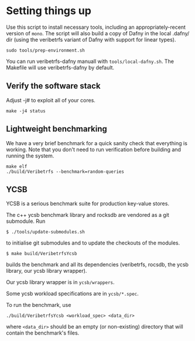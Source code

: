 # Setting things up

Use this script to install necessary tools, including an appropriately-recent
version of `mono`. The script will also build a copy of Dafny in the local
.dafny/ dir (using the veribetrfs variant of Dafny with support for linear
types).

```
sudo tools/prep-environment.sh
```

You can run veribetrfs-dafny manuall with `tools/local-dafny.sh`.
The Makefile will use veribetrfs-dafny by default.

## Verify the software stack

Adjust -j# to exploit all of your cores.
```
make -j4 status
```

## Lightweight benchmarking

We have a very brief benchmark for a quick sanity check that everything is working. Note that you don't need to run verification before building and running the system.

```
make elf
./build/Veribetrfs --benchmark=random-queries
```

## YCSB

YCSB is a serious benchmark suite for production key-value stores.

The c++ ycsb benchmark library and rocksdb are vendored as a git submodule. Run

```
$ ./tools/update-submodules.sh
```

to initialise git submodules and to update the checkouts of the modules.

```
$ make build/VeribetrfsYcsb
```

builds the benchmark and all its dependencies (veribetrfs, rocsdb, the ycsb library, our ycsb library wrapper).

Our ycsb library wrapper is in `ycsb/wrappers`.

Some ycsb workload specifications are in `ycsb/*.spec`.

To run the benchmark, use

```
./build/VeribetrfsYcsb <workload_spec> <data_dir>
```

where `<data_dir>` should be an empty (or non-existing) directory that will contain the benchmark's files.

